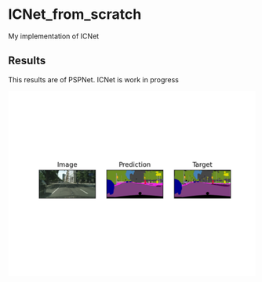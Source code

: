 # ICNet_from_scratch

My implementation of ICNet

## Results

This results are of PSPNet. ICNet is work in progress

<p align = "center">
    <img src = "./results/resnet50/visualize_9.png">
    <br>
</p>
